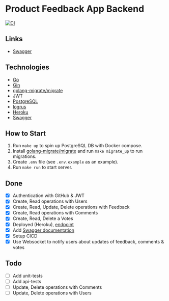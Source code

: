 # Product Feedback App Backend

[![CI](https://github.com/Arthur199212/product-feedback-app/actions/workflows/ci.yml/badge.svg?branch=master)](https://github.com/Arthur199212/product-feedback-app/actions/workflows/ci.yml)

## Links

- [Swagger](https://go-product-feedback.herokuapp.com/docs)

## Technologies

- [Go](https://go.dev/)
- [Gin](https://github.com/gin-gonic/gin)
- [golang-migrate/migrate](https://github.com/golang-migrate/migrate)
- JWT
- [PostgreSQL](https://www.postgresql.org/)
- [logrus](https://github.com/sirupsen/logrus)
- [Heroku](https://www.heroku.com/)
- [Swagger](https://goswagger.io/)

## How to Start

1. Run `make up` to spin up PostgreSQL DB with Docker compose.
1. Install [golang-migrate/migrate](https://github.com/golang-migrate/migrate) and run `make migrate_up` to run migrations.
1. Create `.env` file (see `.env.example` as an example).
1. Run `make run` to start server.

## Done

- [x] Authentication with GitHub & JWT
- [x] Create, Read operations with Users
- [x] Create, Read, Update, Delete operations with Feedback
- [x] Create, Read operations with Comments
- [x] Create, Read, Delete a Votes
- [x] Deployed (Heroku), [endpoint](https://go-product-feedback.herokuapp.com/)
- [x] Add [Swagger documentation](https://go-product-feedback.herokuapp.com/docs)
- [x] Setup CICD
- [x] Use Websocket to notify users about updates of feedback, comments & votes

## Todo

- [ ] Add unit-tests
- [ ] Add api-tests
- [ ] Update, Delete operations with Comments
- [ ] Update, Delete operations with Users
